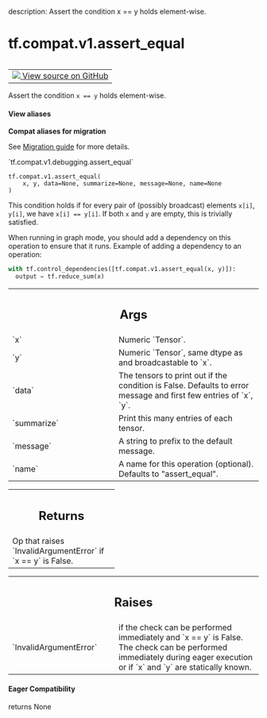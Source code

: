 description: Assert the condition x == y holds element-wise.

<div itemscope itemtype="http://developers.google.com/ReferenceObject">
<meta itemprop="name" content="tf.compat.v1.assert_equal" />
<meta itemprop="path" content="Stable" />
</div>

# tf.compat.v1.assert_equal

<!-- Insert buttons and diff -->

<table class="tfo-notebook-buttons tfo-api nocontent" align="left">
<td>
  <a target="_blank" href="https://github.com/tensorflow/tensorflow/blob/r2.4/tensorflow/python/ops/check_ops.py#L662-L671">
    <img src="https://www.tensorflow.org/images/GitHub-Mark-32px.png" />
    View source on GitHub
  </a>
</td>
</table>



Assert the condition `x == y` holds element-wise.

<section class="expandable">
  <h4 class="showalways">View aliases</h4>
  <p>
<b>Compat aliases for migration</b>
<p>See
<a href="https://www.tensorflow.org/guide/migrate">Migration guide</a> for
more details.</p>
<p>`tf.compat.v1.debugging.assert_equal`</p>
</p>
</section>

<pre class="devsite-click-to-copy prettyprint lang-py tfo-signature-link">
<code>tf.compat.v1.assert_equal(
    x, y, data=None, summarize=None, message=None, name=None
)
</code></pre>



<!-- Placeholder for "Used in" -->

This condition holds if for every pair of (possibly broadcast) elements
`x[i]`, `y[i]`, we have `x[i] == y[i]`.
If both `x` and `y` are empty, this is trivially satisfied.

When running in graph mode, you should add a dependency on this operation
to ensure that it runs. Example of adding a dependency to an operation:

```python
with tf.control_dependencies([tf.compat.v1.assert_equal(x, y)]):
  output = tf.reduce_sum(x)
```

<!-- Tabular view -->
 <table class="responsive fixed orange">
<colgroup><col width="214px"><col></colgroup>
<tr><th colspan="2"><h2 class="add-link">Args</h2></th></tr>

<tr>
<td>
`x`
</td>
<td>
Numeric `Tensor`.
</td>
</tr><tr>
<td>
`y`
</td>
<td>
Numeric `Tensor`, same dtype as and broadcastable to `x`.
</td>
</tr><tr>
<td>
`data`
</td>
<td>
The tensors to print out if the condition is False.  Defaults to
error message and first few entries of `x`, `y`.
</td>
</tr><tr>
<td>
`summarize`
</td>
<td>
Print this many entries of each tensor.
</td>
</tr><tr>
<td>
`message`
</td>
<td>
A string to prefix to the default message.
</td>
</tr><tr>
<td>
`name`
</td>
<td>
A name for this operation (optional).  Defaults to "assert_equal".
</td>
</tr>
</table>



<!-- Tabular view -->
 <table class="responsive fixed orange">
<colgroup><col width="214px"><col></colgroup>
<tr><th colspan="2"><h2 class="add-link">Returns</h2></th></tr>
<tr class="alt">
<td colspan="2">
Op that raises `InvalidArgumentError` if `x == y` is False.
</td>
</tr>

</table>



<!-- Tabular view -->
 <table class="responsive fixed orange">
<colgroup><col width="214px"><col></colgroup>
<tr><th colspan="2"><h2 class="add-link">Raises</h2></th></tr>

<tr>
<td>
`InvalidArgumentError`
</td>
<td>
if the check can be performed immediately and
`x == y` is False. The check can be performed immediately during
eager execution or if `x` and `y` are statically known.
</td>
</tr>
</table>



#### Eager Compatibility
returns None

